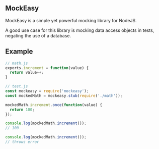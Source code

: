 MockEasy
---

MockEasy is a simple yet powerful mocking library for NodeJS.
 
A good use case for this library is mocking data access objects in tests, negating the use of a database. 

Example
---

```js
// math.js
exports.increment = function(value) {
  return value++;
}
```

```js
// test.js
const mockeasy = require('mockeasy');
const mockedMath = mockeasy.stub(require('./math'));

mockedMath.increment.once(function(value) {
  return 100;
});

console.log(mockedMath.increment());
// 100

console.log(mockedMath.increment());
// throws error
```



